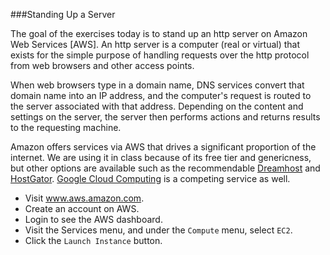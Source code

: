 ###Standing Up a Server

The goal of the exercises today is to stand up an http server on Amazon Web Services [AWS]. An http server is a computer (real or virtual) that exists for the simple purpose of handling requests over the http protocol from web browsers and other access points.

When web browsers type in a domain name, DNS services convert that domain name into an IP address, and the computer's request is routed to the server associated with that address. Depending on the content and settings on the server, the server then performs actions and returns results to the requesting machine. 

Amazon offers services via AWS that drives a significant proportion of the internet. We are using it in class because of its free tier and genericness, but other options are available such as the recommendable [Dreamhost](www.dreamhost.com) and [HostGator](www.hostgator.com). [Google Cloud Computing](cloud.google.com) is a competing service as well.


- Visit www.aws.amazon.com.
- Create an account on AWS.
- Login to see the AWS dashboard. 
- Visit the Services menu, and under the `Compute` menu, select `EC2`.
- Click the `Launch Instance` button.




